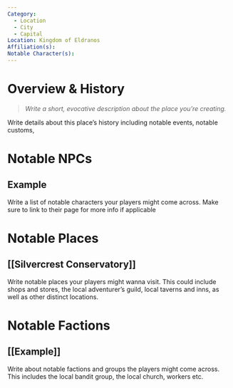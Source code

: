 ```yaml
---
Category:
  - Location
  - City
  - Capital
Location: Kingdom of Eldranos
Affiliation(s): 
Notable Character(s):
---
```

# Overview & History

> *Write a short, evocative description about the place you’re creating.*

Write details about this place’s history including notable events, notable customs, 
# Notable NPCs

## Example

Write a list of notable characters your players might come across. Make sure to link to their page for more info if applicable 
# Notable Places

## [[Silvercrest Conservatory]]

 Write notable places your players might wanna visit. This could include shops and stores, the local adventurer’s guild, local taverns and inns, as well as other distinct locations.

# Notable Factions

## [[Example]]

Write about notable factions and groups the players might come across. This includes the local bandit group, the local church, workers etc.



